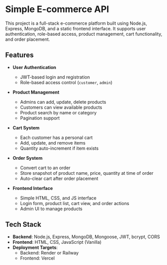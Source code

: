 # Simple E-commerce API

This project is a full-stack e-commerce platform built using Node.js, Express, MongoDB, and a static frontend interface. It supports user authentication, role-based access, product management, cart functionality, and order placement.

## Features

- **User Authentication**
  - JWT-based login and registration
  - Role-based access control (`customer`, `admin`)

- **Product Management**
  - Admins can add, update, delete products
  - Customers can view available products
  - Product search by name or category
  - Pagination support

- **Cart System**
  - Each customer has a personal cart
  - Add, update, and remove items
  - Quantity auto-increment if item exists

- **Order System**
  - Convert cart to an order
  - Store snapshot of product name, price, quantity at time of order
  - Auto-clear cart after order placement

- **Frontend Interface**
  - Simple HTML, CSS, and JS interface
  - Login form, product list, cart view, and order actions
  - Admin UI to manage products

## Tech Stack

- **Backend**: Node.js, Express, MongoDB, Mongoose, JWT, bcrypt, CORS
- **Frontend**: HTML, CSS, JavaScript (Vanilla)
- **Deployment Targets**: 
  - Backend: Render or Railway
  - Frontend: Vercel
